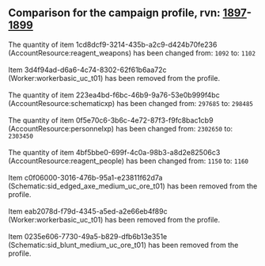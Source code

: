 ## Comparison for the campaign profile, rvn: [1897](https://github.com/PRO100KatYT/FortniteProfileRevisions/tree/main/profiles/campaign/1897%20campaign.json)-[1899](https://github.com/PRO100KatYT/FortniteProfileRevisions/tree/main/profiles/campaign/1899%20campaign.json)

The quantity of item 1cd8dcf9-3214-435b-a2c9-d424b70fe236 (AccountResource:reagent_weapons) has been changed from: `1092` to: `1102`
<br><br>
Item 3d4f94ad-d6a6-4c74-8302-62f61b6aa72c (Worker:workerbasic_uc_t01) has been removed from the profile.
<br><br>
The quantity of item 223ea4bd-f6bc-46b9-9a76-53e0b999f4bc (AccountResource:schematicxp) has been changed from: `297685` to: `298485`
<br><br>
The quantity of item 0f5e70c6-3b6c-4e72-87f3-f9fc8bac1cb9 (AccountResource:personnelxp) has been changed from: `2302650` to: `2303450`
<br><br>
The quantity of item 4bf5bbe0-699f-4c0a-98b3-a8d2e82506c3 (AccountResource:reagent_people) has been changed from: `1150` to: `1160`
<br><br>
Item c0f06000-3016-476b-95a1-e23811f62d7a (Schematic:sid_edged_axe_medium_uc_ore_t01) has been removed from the profile.
<br><br>
Item eab2078d-f79d-4345-a5ed-a2e66eb4f89c (Worker:workerbasic_uc_t01) has been removed from the profile.
<br><br>
Item 0235e606-7730-49a5-b829-dfb6b13e351e (Schematic:sid_blunt_medium_uc_ore_t01) has been removed from the profile.
<br><br>
